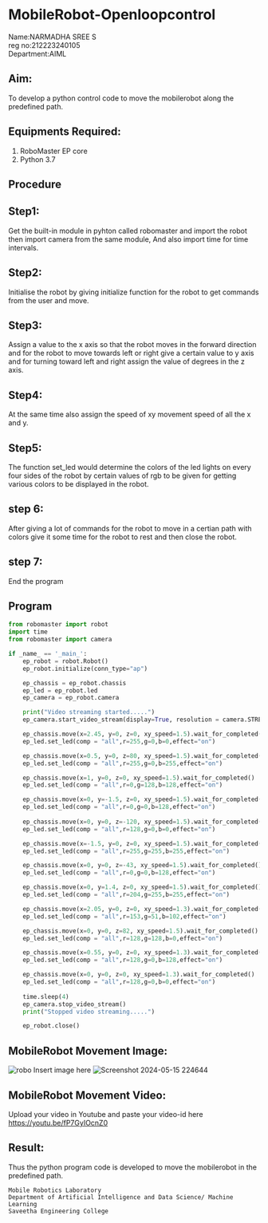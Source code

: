 # MobileRobot-Openloopcontrol
Name:NARMADHA SREE S                    
reg no:212223240105      
Department:AIML
## Aim:

To develop a python control code to move the mobilerobot along the predefined path.

## Equipments Required:
1. RoboMaster EP core
2. Python 3.7

## Procedure

## Step1:
Get the built-in module in pyhton called robomaster and import the robot then import camera from the same module, And also import time for time intervals.
## Step2:
Initialise the robot by giving initialize function for the robot to get commands from the user and move.
## Step3:
Assign a value to the x axis so that the robot moves in the forward direction and for the robot to move towards left or right give a certain value to y axis and for turning toward left and right assign the value of degrees in the z axis.
## Step4:
At the same time also assign the speed of xy movement speed of all the x and y.
## Step5:
The function set_led would determine the colors of the led lights on every four sides of the robot by certain values of rgb to be given for getting various colors to be displayed in the robot.
## step 6:
After giving a lot of commands for the robot to move in a certian path with colors give it some time for the robot to rest and then close the robot.
## step 7:
End the program
## Program
```python
from robomaster import robot
import time
from robomaster import camera

if _name_ == '_main_':
    ep_robot = robot.Robot()
    ep_robot.initialize(conn_type="ap")

    ep_chassis = ep_robot.chassis
    ep_led = ep_robot.led
    ep_camera = ep_robot.camera

    print("Video streaming started.....")
    ep_camera.start_video_stream(display=True, resolution = camera.STREAM_360P)

    ep_chassis.move(x=2.45, y=0, z=0, xy_speed=1.5).wait_for_completed()
    ep_led.set_led(comp = "all",r=255,g=0,b=0,effect="on")

    ep_chassis.move(x=0.5, y=0, z=80, xy_speed=1.5).wait_for_completed()
    ep_led.set_led(comp = "all",r=255,g=0,b=255,effect="on")

    ep_chassis.move(x=1, y=0, z=0, xy_speed=1.5).wait_for_completed()
    ep_led.set_led(comp = "all",r=0,g=128,b=128,effect="on")

    ep_chassis.move(x=0, y=-1.5, z=0, xy_speed=1.5).wait_for_completed()
    ep_led.set_led(comp = "all",r=0,g=0,b=128,effect="on")
   
    ep_chassis.move(x=0, y=0, z=-120, xy_speed=1.5).wait_for_completed()
    ep_led.set_led(comp = "all",r=128,g=0,b=0,effect="on")

    ep_chassis.move(x=-1.5, y=0, z=0, xy_speed=1.5).wait_for_completed()
    ep_led.set_led(comp = "all",r=255,g=255,b=255,effect="on")

    ep_chassis.move(x=0, y=0, z=-43, xy_speed=1.5).wait_for_completed()
    ep_led.set_led(comp = "all",r=0,g=0,b=128,effect="on")

    ep_chassis.move(x=0, y=1.4, z=0, xy_speed=1.5).wait_for_completed()
    ep_led.set_led(comp = "all",r=204,g=255,b=255,effect="on")

    ep_chassis.move(x=2.05, y=0, z=0, xy_speed=1.3).wait_for_completed()
    ep_led.set_led(comp = "all",r=153,g=51,b=102,effect="on")

    ep_chassis.move(x=0, y=0, z=82, xy_speed=1.5).wait_for_completed()
    ep_led.set_led(comp = "all",r=128,g=128,b=0,effect="on")

    ep_chassis.move(x=0.55, y=0, z=0, xy_speed=1.3).wait_for_completed()
    ep_led.set_led(comp = "all",r=128,g=0,b=128,effect="on")

    ep_chassis.move(x=0, y=0, z=0, xy_speed=1.3).wait_for_completed()
    ep_led.set_led(comp = "all",r=128,g=0,b=0,effect="on")
    
    time.sleep(4)
    ep_camera.stop_video_stream()
    print("Stopped video streaming.....")

    ep_robot.close()
```
## MobileRobot Movement Image:
![robo](./img/robomaster.png)
Insert image here
![Screenshot 2024-05-15 224644](https://github.com/Narmadhasree48/mobilerobot-openloopcontrol/assets/144979451/240ef452-5ef4-446d-ba79-9351b36cc1a3)
## MobileRobot Movement Video:
Upload your video in Youtube and paste your video-id here
https://youtu.be/fP7GyIOcnZ0
## Result:
Thus the python program code is developed to move the mobilerobot in the predefined path.
```
Mobile Robotics Laboratory
Department of Artificial Intelligence and Data Science/ Machine Learning
Saveetha Engineering College
```

